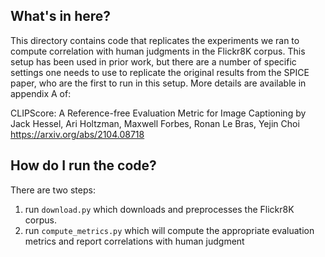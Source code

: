 ## What's in here?

This directory contains code that replicates the experiments we ran to
compute correlation with human judgments in the Flickr8K corpus. This
setup has been used in prior work, but there are a number of specific
settings one needs to use to replicate the original results from the
SPICE paper, who are the first to run in this setup. More details are
available in appendix A of:

CLIPScore: A Reference-free Evaluation Metric for Image Captioning
by Jack Hessel, Ari Holtzman, Maxwell Forbes, Ronan Le Bras, Yejin Choi
https://arxiv.org/abs/2104.08718

## How do I run the code?

There are two steps:

1. run `download.py` which downloads and preprocesses the Flickr8K corpus.
2. run `compute_metrics.py` which will compute the appropriate evaluation metrics and report correlations with human judgment

